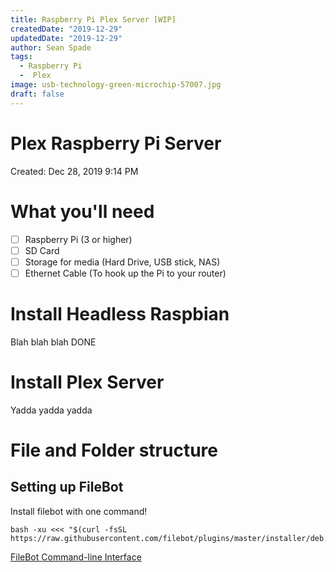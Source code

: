 ```yaml
---
title: Raspberry Pi Plex Server [WIP]
createdDate: "2019-12-29"
updatedDate: "2019-12-29"
author: Sean Spade
tags:
  - Raspberry Pi
  -  Plex
image: usb-technology-green-microchip-57007.jpg
draft: false
---
```

# Plex Raspberry Pi Server

Created: Dec 28, 2019 9:14 PM

# What you'll need

- [ ]  Raspberry Pi (3 or higher)
- [ ]  SD Card
- [ ]  Storage for media (Hard Drive, USB stick, NAS)
- [ ]  Ethernet Cable (To hook up the Pi to your router)

# Install Headless Raspbian

Blah blah blah DONE

# Install Plex Server

Yadda yadda yadda

# File and Folder structure

## Setting up FileBot

Install filebot with one command!

    bash -xu <<< "$(curl -fsSL https://raw.githubusercontent.com/filebot/plugins/master/installer/deb.sh)"

[FileBot Command-line Interface](https://www.filebot.net/cli.html)

